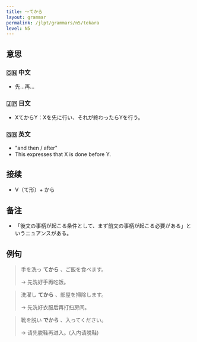 ```yaml
---
title: 〜てから
layout: grammar
permalink: /jlpt/grammars/n5/tekara
level: N5
---
```


## 意思

### 🇨🇳 中文

- 先...再...

### 🇯🇵 日文

- XてからY：Xを先に行い、それが終わったらYを行う。

### 🇬🇧 英文

- "and then / after"
- This expresses that X is done before Y.

## 接续

- V（て形）+ から

## 备注

- 「後文の事柄が起こる条件として、まず前文の事柄が起こる必要がある」というニュアンスがある。

## 例句

> 手を洗っ **てから** 、ご飯を食べます。
>
> → 先洗好手再吃饭。

> 洗濯し **てから** 、部屋を掃除します。
>
> → 先洗好衣服后再打扫房间。

> 靴を脱い **でから** 、入ってください。
>
> → 请先脱鞋再进入。(入内请脱鞋)

